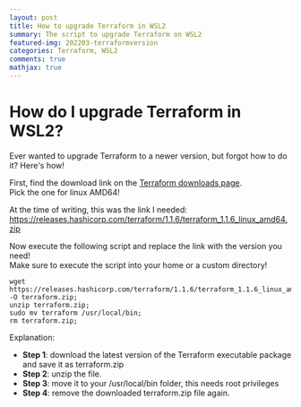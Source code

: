 ```yaml
---
layout: post
title: How to upgrade Terraform in WSL2
summary: The script to upgrade Terraform on WSL2
featured-img: 202203-terraformversion
categories: Terraform, WSL2
comments: true
mathjax: true
---
```


# How do I upgrade Terraform in WSL2?

Ever wanted to upgrade Terraform to a newer version, but forgot how to do it?
Here's how!

First, find the download link on the [Terraform downloads page](https://www.terraform.io/downloads). <br />
Pick the one for linux AMD64!

At the time of writing, this was the link I needed: https://releases.hashicorp.com/terraform/1.1.6/terraform_1.1.6_linux_amd64.zip

Now execute the following script and replace the link with the version you need!<br />
Make sure to execute the script into your home or a custom directory!

```
wget https://releases.hashicorp.com/terraform/1.1.6/terraform_1.1.6_linux_amd64.zip -O terraform.zip; 
unzip terraform.zip; 
sudo mv terraform /usr/local/bin; 
rm terraform.zip;
```

Explanation:
- **Step 1**: download the latest version of the Terraform executable package and save it as terraform.zip
- **Step 2**: unzip the file.
- **Step 3**: move it to your /usr/local/bin folder, this needs root privileges
- **Step 4**: remove the downloaded terraform.zip file again.

